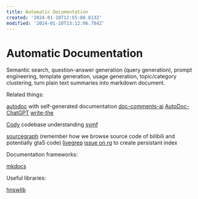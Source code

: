 ```yaml
---
title: Automatic Documentation
created: '2024-01-10T12:55:08.813Z'
modified: '2024-01-10T13:12:06.784Z'
---
```


# Automatic Documentation

Semantic search, question-answer generation (query generation), prompt engineering, template generation, usage generation, topic/category clustering, turn plain text summaries into markdown document.

Related things:

[autodoc](https://github.com/context-labs/autodoc) with self-generated documentation
[doc-comments-ai](https://github.com/fynnfluegge/doc-comments-ai)
[AutoDoc-ChatGPT](https://github.com/awekrx/AutoDoc-ChatGPT)
[write-the](https://github.com/Wytamma/write-the)

[Cody](https://github.com/sourcegraph/cody) codebase understanding
[symf](https://github.com/sourcegraph/symf)

[sourcegraph](https://sourcegraph.com) (remember how we browse source code of bilibili and potentially gta5 code)
[livegrep](https://livegrep.com/)
[issue on rg](https://github.com/BurntSushi/ripgrep/issues/1497) to create persistant index

Documentation frameworks:

[mkdocs](https://www.mkdocs.org/)

Useful libraries:

[hnswlib](https://github.com/nmslib/hnswlib)
